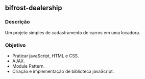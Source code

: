 ## bifrost-dealership

### Descrição
Um projeto simples de cadastramento de carros em uma locadora.

### Objetivo
- Praticar javaScript, HTML e CSS.
- AJAX.
- Module Pattern.
- Criação e implementação de biblioteca javaScript.
